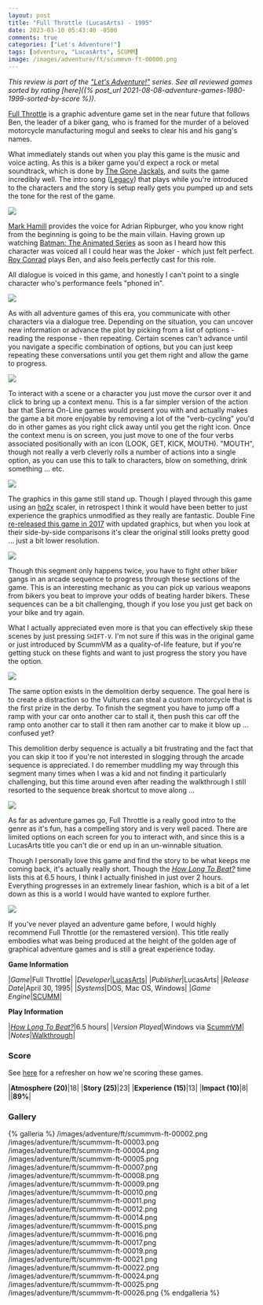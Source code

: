 ```yaml
---
layout: post
title: "Full Throttle (LucasArts) - 1995"
date: 2023-03-10 05:43:40 -0500
comments: true
categories: ["Let's Adventure!"]
tags: [adventure, "LucasArts", SCUMM]
image: /images/adventure/ft/scummvm-ft-00000.png
---
```

_This review is part of the ["Let's Adventure!"](https://www.alexbevi.com/categories/let-s-adventure/) series. See all reviewed games sorted by rating [here]({% post_url 2021-08-08-adventure-games-1980-1999-sorted-by-score %})._

[Full Throttle](https://en.wikipedia.org/wiki/Full_Throttle_(1995_video_game)) is a graphic adventure game set in the near future that follows Ben, the leader of a biker gang, who is framed for the murder of a beloved motorcycle manufacturing mogul and seeks to clear his and his gang's names.

What immediately stands out when you play this game is the music and voice acting. As this is a biker game you'd expect a rock or metal soundtrack, which is done by [The Gone Jackals](https://en.wikipedia.org/wiki/The_Gone_Jackals), and suits the game incredibly well. The intro song ([Legacy](https://youtu.be/_StDcCdtIiE?t=54)) that plays while you're introduced to the characters and the story is setup really gets you pumped up and sets the tone for the rest of the game.

![](/images/adventure/ft/scummvm-ft-00006.png)

[Mark Hamill](https://en.wikipedia.org/wiki/Mark_Hamill) provides the voice for Adrian Ripburger, who you know right from the beginning is going to be the main villain. Having grown up watching [Batman: The Animated Series](https://en.wikipedia.org/wiki/Batman:_The_Animated_Series) as soon as I heard how this character was voiced all I could hear was the Joker - which just felt perfect. [Roy Conrad](https://en.wikipedia.org/wiki/Roy_Conrad) plays Ben, and also feels perfectly cast for this role.

All dialogue is voiced in this game, and honestly I can't point to a single character who's performance feels "phoned in".

![](/images/adventure/ft/scummvm-ft-00010.png)

As with all adventure games of this era, you communicate with other characters via a dialogue tree. Depending on the situation, you can uncover new information or advance the plot by picking from a list of options - reading the response - then repeating. Certain scenes can't advance until you navigate a specific combination of options, but you can just keep repeating these conversations until you get them right and allow the game to progress.

![](/images/adventure/ft/scummvm-ft-00001.png)

To interact with a scene or a character you just move the cursor over it and click to bring up a context menu. This is a far simpler version of the action bar that Sierra On-Line games would present you with and actually makes the game a bit more enjoyable by removing a lot of the "verb-cycling" you'd do in other games as you right click away until you get the right icon. Once the context menu is on screen, you just move to one of the four verbs associated positionally with an icon (LOOK, GET, KICK, MOUTH). "MOUTH", though not really a verb cleverly rolls a number of actions into a single option, as you can use this to talk to characters, blow on something, drink something ... etc.

![](/images/adventure/ft/scummvm-ft-00018.png)

The graphics in this game still stand up. Though I played through this game using an [hq2x](https://en.wikipedia.org/wiki/Hqx) scaler, in retrospect I think it would have been better to just experience the graphics unmodified as they really are fantastic. Double Fine [re-released this game in 2017](https://www.doublefine.com/games/full-throttle-remastered) with updated graphics, but when you look at their side-by-side comparisons it's clear the original still looks pretty good ... just a bit lower resolution.

![](/images/adventure/ft/scummvm-ft-00013.png)

Though this segment only happens twice, you have to fight other biker gangs in an arcade sequence to progress through these sections of the game. This is an interesting mechanic as you can pick up various weapons from bikers you beat to improve your odds of beating harder bikers. These sequences can be a bit challenging, though if you lose you just get back on your bike and try again.

What I actually appreciated even more is that you can effectively skip these scenes by just pressing `SHIFT-V`. I'm not sure if this was in the original game or just introduced by ScummVM as a quality-of-life feature, but if you're getting stuck on these fights and want to just progress the story you have the option.

![](/images/adventure/ft/scummvm-ft-00020.png)

The same option exists in the demolition derby sequence. The goal here is to create a distraction so the Vultures can steal a custom motorcycle that is the first prize in the derby. To finish the segment you have to jump off a ramp with your car onto another car to stall it, then push this car off the ramp onto another car to stall it then ram another car to make it blow up ... confused yet?

This demolition derby sequence is actually a bit frustrating and the fact that you can skip it too if you're not interested in slogging through the arcade sequence is appreciated. I do remember muddling my way through this segment many times when I was a kid and not finding it particularly challenging, but this time around even after reading the walkthrough I still resorted to the sequence break shortcut to move along ...

![](/images/adventure/ft/scummvm-ft-00023.png)

As far as adventure games go, Full Throttle is a really good intro to the genre as it's fun, has a compelling story and is very well paced. There are limited options on each screen for you to interact with, and since this is a LucasArts title you can't die or end up in an un-winnable situation.

Though I personally love this game and find the story to be what keeps me coming back, it's actually really short. Though the [_How Long To Beat?_](https://howlongtobeat.com/game/3748) time lists this at 6.5 hours, I think I actually finished in just over 2 hours. Everything progresses in an extremely linear fashion, which is a bit of a let down as this is a world I would have wanted to explore further.

![](/images/adventure/ft/scummvm-ft-00027.png)

If you've never played an adventure game before, I would highly recommend Full Throttle (or the remastered version). This title really embodies what was being produced at the height of the golden age of graphical adventure games and is still a great experience today.

**Game Information**

|*Game*|Full Throttle|
|*Developer*|[LucasArts](https://en.wikipedia.org/wiki/Sierra_Entertainment)|
|*Publisher*|LucasArts|
|*Release Date*|April 30, 1995|
|*Systems*|DOS, Mac OS, Windows|
|*Game Engine*|[SCUMM](https://wiki.scummvm.org/index.php/SCUMM)|

**Play Information**

|*[How Long To Beat?](https://howlongtobeat.com/game/3748)*|6.5 hours|
|*Version Played*|Windows via [ScummVM](https://www.scummvm.org/)|
|*Notes*|[Walkthrough](https://www.walkthroughking.com/text/fullthrottle.aspx)|

### Score

See [here](https://www.alexbevi.com/blog/2021/07/28/adventure-games-1980-1999/#scoring) for a refresher on how we're scoring these games.

|**Atmosphere (20)**|18|
|**Story (25)**|23|
|**Experience (15)**|13|
|**Impact (10)**|8|
||**89%**|

### Gallery

{% galleria %}
/images/adventure/ft/scummvm-ft-00002.png
/images/adventure/ft/scummvm-ft-00003.png
/images/adventure/ft/scummvm-ft-00004.png
/images/adventure/ft/scummvm-ft-00005.png
/images/adventure/ft/scummvm-ft-00007.png
/images/adventure/ft/scummvm-ft-00008.png
/images/adventure/ft/scummvm-ft-00009.png
/images/adventure/ft/scummvm-ft-00010.png
/images/adventure/ft/scummvm-ft-00011.png
/images/adventure/ft/scummvm-ft-00012.png
/images/adventure/ft/scummvm-ft-00014.png
/images/adventure/ft/scummvm-ft-00015.png
/images/adventure/ft/scummvm-ft-00016.png
/images/adventure/ft/scummvm-ft-00017.png
/images/adventure/ft/scummvm-ft-00019.png
/images/adventure/ft/scummvm-ft-00021.png
/images/adventure/ft/scummvm-ft-00022.png
/images/adventure/ft/scummvm-ft-00024.png
/images/adventure/ft/scummvm-ft-00025.png
/images/adventure/ft/scummvm-ft-00026.png
{% endgalleria %}